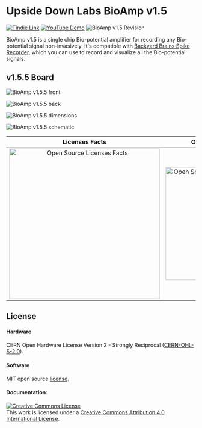 # Upside Down Labs BioAmp v1.5

[![Tindie Link](https://img.shields.io/badge/Tindie-Buy-important)](https://bit.ly/BioAmp-v1_5) [![YouTube Demo](https://img.shields.io/badge/Youtube-Demo-informational)](https://youtu.be/lpylJWzvD1Y) ![BioAmp v1.5 Revision ](https://img.shields.io/badge/Version-1.5.5-success)

BioAmp v1.5 is a single chip Bio-potential amplifier for recording any Bio-potential signal non-invasively. It's compatible with [Backyard Brains Spike Recorder](https://backyardbrains.com/products/spikerecorder), which you can use to record and visualize all the Bio-potential signals.

## v1.5.5 Board

![BioAmp v1.5.5 front](images/BioAmp_v1.5.5_front.png
)

![BioAmp v1.5.5 back](images/BioAmp_v1.5.5_back.png
)

![BioAmp v1.5.5 dimensions](images/BioAmp_v1.5.5_dimensions.png)

![BioAmp v1.5.5 schematic](images/BioAmp_v1.5.5_schematic.png)

| Licenses Facts              |  OSHWA Certification |
| :-------------------------: | :-------------------------: |
| <a href="LICENSE.md"><img src="Licenses_facts.svg" width="400" alt="Open Source Licenses Facts"/></a>  | <a href="https://certification.oshwa.org/in000019.html"><img src="OSHW_mark_IN000019.png" width="300" alt="Open Source Hardware Certification mark"/></a> |

## License
#### Hardware
CERN Open Hardware License Version 2 - Strongly Reciprocal ([CERN-OHL-S-2.0](https://spdx.org/licenses/CERN-OHL-S-2.0.html)).

#### Software
MIT open source [license](http://opensource.org/licenses/MIT).

#### Documentation:
<a rel="license" href="http://creativecommons.org/licenses/by/4.0/"><img alt="Creative Commons License" style="border-width:0" src="https://i.creativecommons.org/l/by/4.0/88x31.png" /></a><br />This work is licensed under a <a rel="license" href="http://creativecommons.org/licenses/by/4.0/">Creative Commons Attribution 4.0 International License</a>.